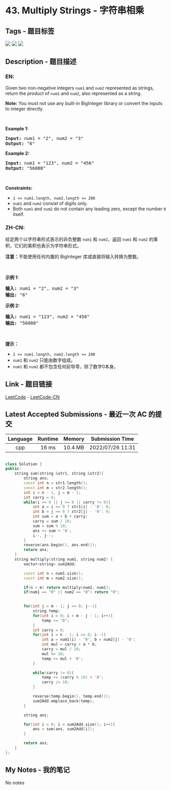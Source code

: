 
# 43. Multiply Strings - 字符串相乘

## Tags - 题目标签

 <img src="https://img.shields.io/badge/Math-数学-blue.svg">   <img src="https://img.shields.io/badge/String-字符串-blue.svg">   <img src="https://img.shields.io/badge/Simulation-模拟-blue.svg">  


## Description - 题目描述

### EN:
<p>Given two non-negative integers <code>num1</code> and <code>num2</code> represented as strings, return the product of <code>num1</code> and <code>num2</code>, also represented as a string.</p>

<p><strong>Note:</strong>&nbsp;You must not use any built-in BigInteger library or convert the inputs to integer directly.</p>

<p>&nbsp;</p>
<p><strong class="example">Example 1:</strong></p>
<pre><strong>Input:</strong> num1 = "2", num2 = "3"
<strong>Output:</strong> "6"
</pre><p><strong class="example">Example 2:</strong></p>
<pre><strong>Input:</strong> num1 = "123", num2 = "456"
<strong>Output:</strong> "56088"
</pre>
<p>&nbsp;</p>
<p><strong>Constraints:</strong></p>

<ul>
	<li><code>1 &lt;= num1.length, num2.length &lt;= 200</code></li>
	<li><code>num1</code> and <code>num2</code> consist of digits only.</li>
	<li>Both <code>num1</code> and <code>num2</code>&nbsp;do not contain any leading zero, except the number <code>0</code> itself.</li>
</ul>


### ZH-CN:
<p>给定两个以字符串形式表示的非负整数&nbsp;<code>num1</code>&nbsp;和&nbsp;<code>num2</code>，返回&nbsp;<code>num1</code>&nbsp;和&nbsp;<code>num2</code>&nbsp;的乘积，它们的乘积也表示为字符串形式。</p>

<p><strong>注意：</strong>不能使用任何内置的 BigInteger 库或直接将输入转换为整数。</p>

<p>&nbsp;</p>

<p><strong>示例 1:</strong></p>

<pre>
<strong>输入:</strong> num1 = "2", num2 = "3"
<strong>输出:</strong> "6"</pre>

<p><strong>示例&nbsp;2:</strong></p>

<pre>
<strong>输入:</strong> num1 = "123", num2 = "456"
<strong>输出:</strong> "56088"</pre>

<p>&nbsp;</p>

<p><strong>提示：</strong></p>

<ul>
	<li><code>1 &lt;= num1.length, num2.length &lt;= 200</code></li>
	<li><code>num1</code>&nbsp;和 <code>num2</code>&nbsp;只能由数字组成。</li>
	<li><code>num1</code>&nbsp;和 <code>num2</code>&nbsp;都不包含任何前导零，除了数字0本身。</li>
</ul>



## Link - 题目链接

[LeetCode](https://leetcode.com/problems/multiply-strings/description/)  -  [LeetCode-CN](https://leetcode.cn/problems/multiply-strings/description/)
## Latest Accepted Submissions - 最近一次 AC 的提交


| Language | Runtime | Memory | Submission Time |
|:---:|:---:|:---:|:---:|
| cpp  | 16 ms | 10.4 MB | 2022/07/26 11:31 |

```cpp

class Solution {
public:
    string sum(string &str1, string &str2){
        string ans;
        const int n = str1.length();
        const int m = str2.length();
        int i = n - 1, j = m - 1;
        int carry = 0;
        while(i >= 0 || j >= 0 || carry != 0){
            int a = i >= 0 ? str1[i] - '0': 0;
            int b = j >= 0 ? str2[j] - '0': 0;
            int sum = a + b + carry;
            carry = sum / 10;
            sum = sum % 10;
            ans += sum + '0';
            i--, j--;
        }
        reverse(ans.begin(), ans.end());
        return ans;
    }
    string multiply(string num1, string num2) {
        vector<string> sum2Add;

        const int n = num1.size();
        const int m = num2.size();

        if(n < m) return multiply(num2, num1);
        if(num1 == "0" || num2 == "0") return "0";
        

        for(int j = m - 1; j >= 0; j--){
            string temp;
            for(int i = 0; i < m - j - 1; i++){
                temp += "0";
            }
            int carry = 0;
            for(int i = n - 1; i >= 0; i--){
                int a = num1[i] - '0', b = num2[j] - '0';
                int mul = carry + a * b;
                carry = mul / 10;
                mul %= 10;
                temp += mul + '0';
            }

            while(carry != 0){
                temp += (carry % 10) + '0';
                carry /= 10;
            }

            reverse(temp.begin(), temp.end());
            sum2Add.emplace_back(temp);
        }

        string ans;

        for(int i = 0; i < sum2Add.size(); i++){
            ans = sum(ans, sum2Add[i]);
        }

        return ans;
    }
};

```
## My Notes - 我的笔记


No notes

